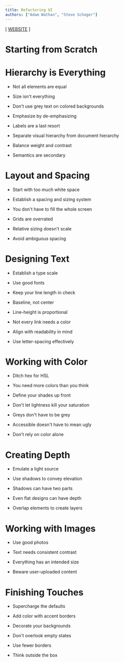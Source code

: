 ```yaml
---
title: Refactoring UI
authors: ["Adam Wathan", "Steve Schoger"]
---
```


[ [WEBSITE](https://www.refactoringui.com) ]

# Starting from Scratch

<mimor src="refactoring-ui/01-starting-from-scratch.mimor" />

# Hierarchy is Everything

- Not all elements are equal

- Size isn't everything

- Don't use grey text on colored backgrounds

- Emphasize by de-emphasizing

- Labels are a last resort

- Separate visual hierarchy from document hierarchy

- Balance weight and contrast

- Semantics are secondary

# Layout and Spacing

- Start with too much white space

- Establish a spacing and sizing system

- You don't have to fill the whole screen

- Grids are overrated

- Relative sizing doesn't scale

- Avoid ambiguous spacing

# Designing Text

- Establish a type scale

- Use good fonts

- Keep your line length in check

- Baseline, not center

- Line-height is proportional

- Not every link needs a color

- Align with readability in mind

- Use letter-spacing effectively

# Working with Color

- Ditch hex for HSL

- You need more colors than you think

- Define your shades up front

- Don't let lightness kill your saturation

- Greys don't have to be grey

- Accessible doesn't have to mean ugly

- Don't rely on color alone

# Creating Depth

- Emulate a light source

- Use shadows to convey elevation

- Shadows can have two parts

- Even flat designs can have depth

- Overlap elements to create layers

# Working with Images

- Use good photos

- Text needs consistent contrast

- Everything has an intended size

- Beware user-uploaded content

# Finishing Touches

- Supercharge the defaults

- Add color with accent borders

- Decorate your backgrounds

- Don't overlook empty states

- Use fewer borders

- Think outside the box
